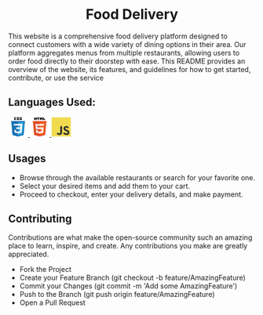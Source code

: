 <h1 align="center">Food Delivery</h1>
 This website is a comprehensive food delivery platform designed to connect customers with a wide variety of dining options in their area. Our platform aggregates menus from multiple restaurants, allowing users to order food directly to their doorstep with ease. This README provides an overview of the website, its features, and guidelines for how to get started, contribute, or use the service

## Languages Used:

<p align="left"> <a href="https://www.w3schools.com/css/" target="_blank" rel="noreferrer"> <img src="https://raw.githubusercontent.com/devicons/devicon/master/icons/css3/css3-original-wordmark.svg" alt="css3" width="40" height="40"/> </a> <a href="https://www.w3.org/html/" target="_blank" rel="noreferrer"> <img src="https://raw.githubusercontent.com/devicons/devicon/master/icons/html5/html5-original-wordmark.svg" alt="html5" width="40" height="40"/> </a> <a href="https://developer.mozilla.org/en-US/docs/Web/JavaScript" target="_blank" rel="noreferrer"> <img src="https://raw.githubusercontent.com/devicons/devicon/master/icons/javascript/javascript-original.svg" alt="javascript" width="40" height="40"/> </a> </p>

## Usages

 - Browse through the available restaurants or search for your favorite one.
 - Select your desired items and add them to your cart.
 - Proceed to checkout, enter your delivery details, and make payment.

## Contributing
Contributions are what make the open-source community such an amazing place to learn, inspire, and create. Any contributions you make are greatly appreciated.

 - Fork the Project
 - Create your Feature Branch (git checkout -b feature/AmazingFeature)
 - Commit your Changes (git commit -m 'Add some AmazingFeature')
 - Push to the Branch (git push origin feature/AmazingFeature)
 - Open a Pull Request
